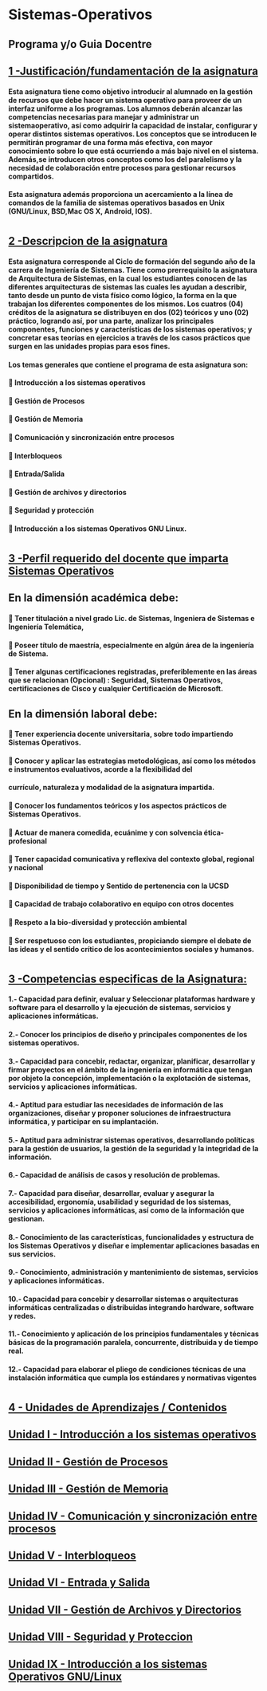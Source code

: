 # Sistemas-Operativos
## Programa y/o Guia Docentre
 ## [1 -Justificación/fundamentación de la asignatura](#justificacion)


#### Esta asignatura tiene como objetivo introducir al alumnado en la gestión de recursos que debe hacer un sistema operativo para proveer de un interfaz uniforme a los programas. Los alumnos deberán alcanzar las competencias necesarias para manejar y administrar un sistemaoperativo, así como adquirir la capacidad de instalar, configurar y operar distintos sistemas operativos. Los conceptos que se introducen le permitirán programar de una forma más efectiva, con mayor conocimiento sobre lo que está ocurriendo a más bajo nivel en el sistema. Además,se introducen otros conceptos como los del paralelismo y la necesidad de colaboración entre procesos para gestionar recursos compartidos. 
#### Esta asignatura además proporciona un acercamiento a la línea de comandos de la familia de sistemas operativos basados en Unix (GNU/Linux, BSD,Mac OS X, Android, IOS). 
#

## [2 -Descripcion de la asignatura](#justificacion)

#### Esta asignatura corresponde al Ciclo de formación del segundo año de la carrera de Ingeniería de Sistemas. Tiene como prerrequisito la asignatura de Arquitectura de Sistemas, en la cual los estudiantes conocen de las diferentes arquitecturas de sistemas las cuales les ayudan a describir, tanto desde un punto de vista físico como lógico, la forma en la que trabajan los diferentes componentes de los mismos. Los cuatros (04) créditos de la asignatura se distribuyen en dos (02) teóricos y uno (02) práctico, logrando así, por una parte, analizar los principales componentes, funciones y características de los sistemas operativos; y concretar esas teorías en ejercicios a través de los casos prácticos que surgen en las unidades propias para esos fines.

#### Los temas generales que contiene el programa de esta asignatura son:
####  Introducción a los sistemas operativos 
####  Gestión de Procesos
####  Gestión de Memoria
####  Comunicación y sincronización entre procesos
####  Interbloqueos
####  Entrada/Salida
####  Gestión de archivos y directorios
####  Seguridad y protección
####  Introducción a los sistemas Operativos GNU Linux. 
#

## [3 -Perfil requerido del docente que imparta Sistemas Operativos](#justificarion)

## En la dimensión académica debe:
####  Tener titulación a nivel grado Lic. de Sistemas, Ingeniera de Sistemas e Ingeniería Telemática,
####  Poseer título de maestría, especialmente en algún área de la ingeniería de Sistema.
####  Tener algunas certificaciones registradas, preferiblemente en las áreas que se relacionan (Opcional) : Seguridad, Sistemas Operativos, certificaciones de Cisco y cualquier Certificación de Microsoft.

## En la dimensión laboral debe:

####  Tener experiencia docente universitaria, sobre todo impartiendo Sistemas Operativos.
####  Conocer y aplicar las estrategias metodológicas, así como los métodos e instrumentos evaluativos, acorde a la flexibilidad del
#### currículo, naturaleza y modalidad de la asignatura impartida.
####  Conocer los fundamentos teóricos y los aspectos prácticos de Sistemas Operativos.
####  Actuar de manera comedida, ecuánime y con solvencia ética-profesional
####  Tener capacidad comunicativa y reflexiva del contexto global, regional y nacional
####  Disponibilidad de tiempo y Sentido de pertenencia con la UCSD
####  Capacidad de trabajo colaborativo en equipo con otros docentes
####  Respeto a la bio-diversidad y protección ambiental
####  Ser respetuoso con los estudiantes, propiciando siempre el debate de las ideas y el sentido crítico de los acontecimientos sociales y humanos.
#
## [3 -Competencias especificas de la Asignatura:](#justification)

#### 1.- Capacidad para definir, evaluar y Seleccionar plataformas hardware y software para el desarrollo y la ejecución de sistemas, servicios y aplicaciones informáticas.
#### 2.- Conocer los principios de diseño y principales componentes de los sistemas operativos.
#### 3.- Capacidad para concebir, redactar, organizar, planificar, desarrollar y firmar proyectos en el ámbito de la ingeniería en informática que tengan por objeto la concepción, implementación o la explotación de sistemas, servicios y aplicaciones informáticas.
#### 4.- Aptitud para estudiar las necesidades de información de las organizaciones, diseñar y proponer soluciones de infraestructura informática, y participar en su implantación.
#### 5.- Aptitud para administrar sistemas operativos, desarrollando políticas para la gestión de usuarios, la gestión de la seguridad y la integridad de la información.
#### 6.- Capacidad de análisis de casos y resolución de problemas.
#### 7.- Capacidad para diseñar, desarrollar, evaluar y asegurar la accesibilidad, ergonomía, usabilidad y seguridad de los sistemas, servicios y aplicaciones informáticas, así como de la información que gestionan.
#### 8.- Conocimiento de las características, funcionalidades y estructura de los Sistemas Operativos y diseñar e implementar aplicaciones basadas en sus servicios.
#### 9.- Conocimiento, administración y mantenimiento de sistemas, servicios y aplicaciones informáticas.
#### 10.- Capacidad para concebir y desarrollar sistemas o arquitecturas informáticas centralizadas o distribuidas integrando hardware, software y redes.
#### 11.- Conocimiento y aplicación de los principios fundamentales y técnicas básicas de la programación paralela, concurrente, distribuida y de tiempo real.
#### 12.- Capacidad para elaborar el pliego de condiciones técnicas de una instalación informática que cumpla los estándares y normativas vigentes
#
## [4 - Unidades de Aprendizajes / Contenidos](#Justification)
## [Unidad I -  Introducción a los sistemas operativos](#Justification)
## [Unidad II - Gestión de Procesos](#justification)
## [Unidad III - Gestión de Memoria](#justification)
## [Unidad IV - Comunicación y sincronización entre procesos](#Justification)
## [Unidad V - Interbloqueos ](#Justification)
## [Unidad VI - Entrada y Salida](#Justification)
## [Unidad VII - Gestión de Archivos y Directorios ](#justification)
## [Unidad VIII - Seguridad y Proteccion ](#Justification)
## [Unidad IX - Introducción a los sistemas Operativos GNU/Linux ](#Justification)
#


